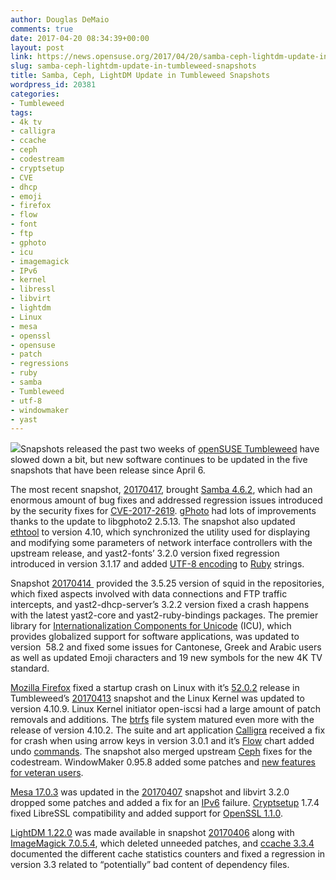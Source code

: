 ```yaml
---
author: Douglas DeMaio
comments: true
date: 2017-04-20 08:34:39+00:00
layout: post
link: https://news.opensuse.org/2017/04/20/samba-ceph-lightdm-update-in-tumbleweed-snapshots/
slug: samba-ceph-lightdm-update-in-tumbleweed-snapshots
title: Samba, Ceph, LightDM Update in Tumbleweed Snapshots
wordpress_id: 20381
categories:
- Tumbleweed
tags:
- 4k tv
- calligra
- ccache
- ceph
- codestream
- cryptsetup
- CVE
- dhcp
- emoji
- firefox
- flow
- font
- ftp
- gphoto
- icu
- imagemagick
- IPv6
- kernel
- libressl
- libvirt
- lightdm
- Linux
- mesa
- openssl
- opensuse
- patch
- regressions
- ruby
- samba
- Tumbleweed
- utf-8
- windowmaker
- yast
---
```


![](/wp-content/uploads/2016/03/Tumbleweed-black.png)Snapshots released the past two weeks of [openSUSE Tumbleweed](https://en.opensuse.org/Portal:Tumbleweed) have slowed down a bit, but new software continues to be updated in the five snapshots that have been release since April 6.

The most recent snapshot, [20170417](https://lists.opensuse.org/opensuse-factory/2017-04/msg00385.html), brought [Samba 4.6.2](https://wiki.samba.org/index.php/Release_Planning_for_Samba_4.6), which had an enormous amount of bug fixes and addressed regression issues introduced by the security fixes for [CVE-2017-2619](//www.securityfocus.com/bid/97033). [gPhoto](//www.gphoto.org/) had lots of improvements thanks to the update to libgphoto2 2.5.13. The snapshot also updated [ethtool](//www.linuxcommand.org/man_pages/ethtool8.html) to version 4.10, which synchronized the utility used for displaying and modifying some parameters of network interface controllers with the upstream release, and yast2-fonts’ 3.2.0 version fixed regression introduced in version 3.1.17 and added [UTF-8 encoding](https://en.wikipedia.org/wiki/UTF-8) to [Ruby](https://www.ruby-lang.org/) strings.

Snapshot [20170414 ](https://lists.opensuse.org/opensuse-factory/2017-04/msg00258.html) provided the 3.5.25 version of squid in the repositories, which fixed aspects involved with data connections and FTP traffic intercepts, and yast2-dhcp-server’s 3.2.2 version fixed a crash happens with the latest yast2-core and yast2-ruby-bindings packages. The premier library for [Internationalization Components for Unicode](//site.icu-project.org/) (ICU), which provides globalized support for software applications, was updated to version  58.2 and fixed some issues for Cantonese, Greek and Arabic users as well as updated Emoji characters and 19 new symbols for the new 4K TV standard.

[Mozilla Firefox](https://www.mozilla.org/en-US/firefox/new/) fixed a startup crash on Linux with it’s [52.0.2](https://www.mozilla.org/en-US/firefox/52.0.2/releasenotes/) release in Tumbleweed’s [20170413](https://lists.opensuse.org/opensuse-factory/2017-04/msg00196.html) snapshot and the Linux Kernel was updated to version 4.10.9. Linux Kernel initiator open-iscsi had a large amount of patch removals and additions. The [btrfs](https://btrfs.wiki.kernel.org/) file system matured even more with the release of version 4.10.2. The suite and art application [Calligra](https://www.calligra.org/) received a fix for crash when using arrow keys in version 3.0.1 and it’s [Flow](https://www.calligra.org/flow/) chart added undo [commands](https://www.pcwdld.com/linux-commands-cheat-sheet#wbounce-modal). The snapshot also merged upstream [Ceph](//ceph.com/) fixes for the codestream. WindowMaker 0.95.8 added some patches and [new features for veteran users](//repo.or.cz/wmaker-crm.git/blob/HEAD:/NEWS).<!-- more -->

[Mesa 17.0.3](https://www.mesa3d.org/) was updated in the [20170407](https://lists.opensuse.org/opensuse-factory/2017-04/msg00111.html) snapshot and libvirt 3.2.0 dropped some patches and added a fix for an [IPv6](https://en.wikipedia.org/wiki/IPv6) failure. [Cryptsetup](https://gitlab.com/cryptsetup/cryptsetup) 1.7.4 fixed LibreSSL compatibility and added support for [OpenSSL 1.1.0](https://www.openssl.org/news/openssl-1.1.0-notes.html).

[LightDM 1.22.0](https://launchpad.net/lightdm) was made available in snapshot [20170406](https://lists.opensuse.org/opensuse-factory/2017-04/msg00080.html) along with [ImageMagick 7.0.5.4](https://www.imagemagick.org/download/ImageMagick-7.0.5-4.zip.asc), which deleted unneeded patches, and [ccache 3.3.4](https://ccache.samba.org/releasenotes.html#_new_features_and_improvements) documented the different cache statistics counters and fixed a regression in version 3.3 related to “potentially” bad content of dependency files.
